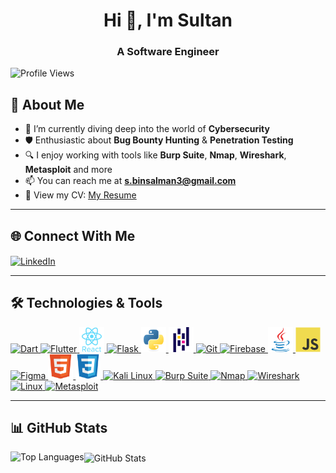 <h1 align="center">Hi 👋, I'm Sultan</h1>
<h3 align="center">A Software Engineer</h3>

<p align="left">
  <img src="https://komarev.com/ghpvc/?username=sulalajmi&label=Profile%20views&color=0e75b6&style=flat" alt="Profile Views" />
</p>

## 🚀 About Me  
- 🔐 I’m currently diving deep into the world of **Cybersecurity**
-	🛡️ Enthusiastic about **Bug Bounty Hunting** & **Penetration Testing**
-	🔍 I enjoy working with tools like **Burp Suite**, **Nmap**, **Wireshark**, **Metasploit** and more
-	📫 You can reach me at **s.binsalman3@gmail.com**
- 📄 View my CV: [My Resume](https://drive.google.com/file/d/1g9EsD0l6KHjcSv02U-BGvh-VrpKYyjdH/view?usp=sharing)  

---

## 🌐 Connect With Me  
<p align="left">
  <a href="https://linkedin.com/in/sultan-s-alajmi03" target="_blank">
    <img align="center" src="https://raw.githubusercontent.com/rahuldkjain/github-profile-readme-generator/master/src/images/icons/Social/linked-in-alt.svg" alt="LinkedIn" height="30" width="40" />
  </a>
</p>

---

## 🛠️ Technologies & Tools  
<p align="left">
  <a href="https://dart.dev" target="_blank"> 
    <img src="https://www.vectorlogo.zone/logos/dartlang/dartlang-icon.svg" alt="Dart" width="40" height="40"/>
  </a>  
  <a href="https://flutter.dev" target="_blank"> 
    <img src="https://www.vectorlogo.zone/logos/flutterio/flutterio-icon.svg" alt="Flutter" width="40" height="40"/>
  </a>  
  <a href="https://reactjs.org/" target="_blank"> 
    <img src="https://raw.githubusercontent.com/devicons/devicon/master/icons/react/react-original-wordmark.svg" alt="React" width="40" height="40"/>
  </a>  
  <a href="https://flask.palletsprojects.com/" target="_blank"> 
    <img src="https://cdn.worldvectorlogo.com/logos/flask.svg" alt="Flask" width="40" height="40"/>
  </a>  
  <a href="https://www.python.org" target="_blank"> 
    <img src="https://raw.githubusercontent.com/devicons/devicon/master/icons/python/python-original.svg" alt="Python" width="40" height="40"/>
  </a>  
  <a href="https://pandas.pydata.org/" target="_blank"> 
    <img src="https://raw.githubusercontent.com/devicons/devicon/master/icons/pandas/pandas-original.svg" alt="Pandas" width="40" height="40"/>
  </a>  
  <a href="https://git-scm.com/" target="_blank"> 
    <img src="https://www.vectorlogo.zone/logos/git-scm/git-scm-icon.svg" alt="Git" width="40" height="40"/>
  </a>  
  <a href="https://firebase.google.com/" target="_blank"> 
    <img src="https://www.vectorlogo.zone/logos/firebase/firebase-icon.svg" alt="Firebase" width="40" height="40"/>
  </a>  
  <a href="https://www.java.com" target="_blank"> 
    <img src="https://raw.githubusercontent.com/devicons/devicon/master/icons/java/java-original.svg" alt="Java" width="40" height="40"/>
  </a>  
  <a href="https://developer.mozilla.org/en-US/docs/Web/JavaScript" target="_blank"> 
    <img src="https://raw.githubusercontent.com/devicons/devicon/master/icons/javascript/javascript-original.svg" alt="JavaScript" width="40" height="40"/>
  </a>  
  <a href="https://www.figma.com/" target="_blank"> 
    <img src="https://www.vectorlogo.zone/logos/figma/figma-icon.svg" alt="Figma" width="40" height="40"/>
  </a>  
  <a href="https://developer.mozilla.org/en-US/docs/Web/HTML" target="_blank"> 
    <img src="https://raw.githubusercontent.com/devicons/devicon/master/icons/html5/html5-original.svg" alt="HTML" width="40" height="40"/>
  </a>  
  <a href="https://developer.mozilla.org/en-US/docs/Web/CSS" target="_blank"> 
    <img src="https://raw.githubusercontent.com/devicons/devicon/master/icons/css3/css3-original.svg" alt="CSS" width="40" height="40"/>
  </a>   

   <a href="https://www.kali.org/" target="_blank">
    <img src="https://www.kali.org/images/kali-logo.svg" alt="Kali Linux" width="40" height="40"/>
  </a>  

  <a href="https://portswigger.net/burp" target="_blank">
    <img src="https://upload.wikimedia.org/wikipedia/commons/thumb/e/e7/BurpSuite_Comunity_Edition.svg/550px-BurpSuite_Comunity_Edition.svg.png" alt="Burp Suite" width="40" height="40"/>
  </a>

  <a href="https://nmap.org/" target="_blank">
    <img src="https://encrypted-tbn0.gstatic.com/images?q=tbn:ANd9GcQ4vbkndf2gRS3v-7lormlTG_irfzTUQHd6-g&s" alt="Nmap" width="40" height="40"/>
  </a>

  <a href="https://www.wireshark.org/" target="_blank">
    <img src="https://upload.wikimedia.org/wikipedia/commons/thumb/d/df/Wireshark_icon.svg/200px-Wireshark_icon.svg.png" alt="Wireshark" width="40" height="40"/>
  </a>

  <a href="https://www.linux.org/" target="_blank"> 
    <img src="https://upload.wikimedia.org/wikipedia/commons/a/af/Tux.png" alt="Linux" width="40" height="40"/>
  </a>  

  <a href="https://www.metasploit.com/" target="_blank">
  <img src="https://dashboard.snapcraft.io/site_media/appmedia/2022/08/metasploit-framework-logo.svg.png" alt="Metasploit" width="40" height="40"/>
</a>
</p>

---

## 📊 GitHub Stats  
<p>
  <img align="left" src="https://github-readme-stats.vercel.app/api/top-langs?username=sulalajmi&show_icons=true&locale=en&layout=compact" alt="Top Languages" />
</p>

<p>
  <img align="center" src="https://github-readme-stats.vercel.app/api?username=sulalajmi&show_icons=true&locale=en" alt="GitHub Stats" />
</p>
